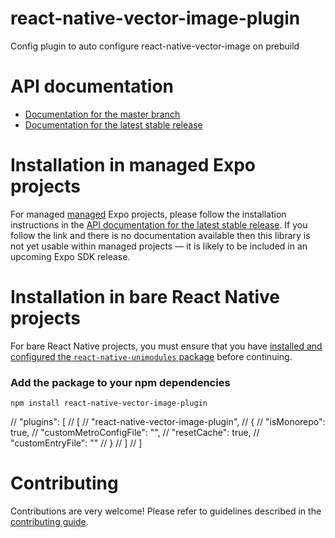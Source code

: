 # react-native-vector-image-plugin

Config plugin to auto configure react-native-vector-image on prebuild

# API documentation

- [Documentation for the master branch](https://github.com/expo/expo/blob/master/docs/pages/versions/unversioned/sdk/react-native-vector-image-plugin.md)
- [Documentation for the latest stable release](https://docs.expo.io/versions/latest/sdk/react-native-vector-image-plugin/)

# Installation in managed Expo projects

For managed [managed](https://docs.expo.io/versions/latest/introduction/managed-vs-bare/) Expo projects, please follow the installation instructions in the [API documentation for the latest stable release](#api-documentation). If you follow the link and there is no documentation available then this library is not yet usable within managed projects &mdash; it is likely to be included in an upcoming Expo SDK release.

# Installation in bare React Native projects

For bare React Native projects, you must ensure that you have [installed and configured the `react-native-unimodules` package](https://github.com/expo/expo/tree/master/packages/react-native-unimodules) before continuing.

### Add the package to your npm dependencies

```
npm install react-native-vector-image-plugin
```

// "plugins": [
//   [
//     "react-native-vector-image-plugin",
//     {
//       "isMonorepo": true,
//       "customMetroConfigFile": "",
//       "resetCache": true,
//       "customEntryFile": ""
//     }
//   ]
// ]


# Contributing

Contributions are very welcome! Please refer to guidelines described in the [contributing guide]( https://github.com/expo/expo#contributing).
